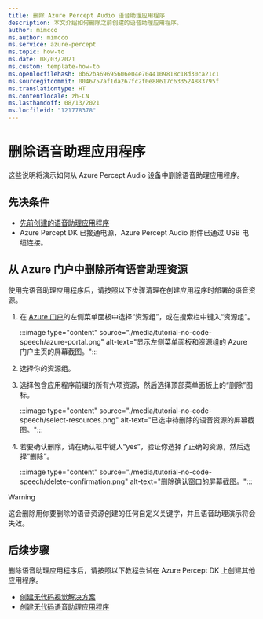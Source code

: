 ```yaml
---
title: 删除 Azure Percept Audio 语音助理应用程序
description: 本文介绍如何删除之前创建的语音助理应用程序。
author: mimcco
ms.author: mimcco
ms.service: azure-percept
ms.topic: how-to
ms.date: 08/03/2021
ms.custom: template-how-to
ms.openlocfilehash: 0b62ba69695606e04e7044109818c18d30ca21c1
ms.sourcegitcommit: 0046757af1da267fc2f0e88617c633524883795f
ms.translationtype: HT
ms.contentlocale: zh-CN
ms.lasthandoff: 08/13/2021
ms.locfileid: "121778378"
---
```

# <a name="delete-your-voice-assistant-application"></a>删除语音助理应用程序

这些说明将演示如何从 Azure Percept Audio 设备中删除语音助理应用程序。

## <a name="prerequisites"></a>先决条件

- [先前创建的语音助理应用程序](./tutorial-no-code-speech.md)
- Azure Percept DK 已接通电源，Azure Percept Audio 附件已通过 USB 电缆连接。

## <a name="remove-all-voice-assistant-resources-from-the-azure-portal"></a>从 Azure 门户中删除所有语音助理资源

使用完语音助理应用程序后，请按照以下步骤清理在创建应用程序时部署的语音资源。

1. 在 [Azure 门户](https://portal.azure.com)的左侧菜单面板中选择“资源组”，或在搜索栏中键入“资源组”。

    :::image type="content" source="./media/tutorial-no-code-speech/azure-portal.png" alt-text="显示左侧菜单面板和资源组的 Azure 门户主页的屏幕截图。":::

1. 选择你的资源组。

1. 选择包含应用程序前缀的所有六项资源，然后选择顶部菜单面板上的“删除”图标。

    :::image type="content" source="./media/tutorial-no-code-speech/select-resources.png" alt-text="已选中待删除的语音资源的屏幕截图。":::

1. 若要确认删除，请在确认框中键入“yes”，验证你选择了正确的资源，然后选择“删除”。

    :::image type="content" source="./media/tutorial-no-code-speech/delete-confirmation.png" alt-text="删除确认窗口的屏幕截图。":::

> [!WARNING]
> 这会删除用你要删除的语音资源创建的任何自定义关键字，并且语音助理演示将会失效。


## <a name="next-steps"></a>后续步骤
删除语音助理应用程序后，请按照以下教程尝试在 Azure Percept DK 上创建其他应用程序。
- [创建无代码视觉解决方案](./tutorial-nocode-vision.md)
- [创建无代码语音助理应用程序](./tutorial-no-code-speech.md)


